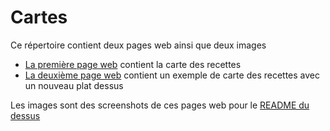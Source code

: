 # Cartes

Ce répertoire contient deux pages web ainsi que deux images

- [La première page web](https://juliengiraud.github.io/Projet-Informatique-L3/Cartes/Carte_normale.html) contient la carte des recettes
- [La deuxième page web](https://juliengiraud.github.io/Projet-Informatique-L3/Cartes/Carte_avec_un_nouveau_plat.html) contient un exemple de carte des recettes avec un nouveau plat dessus

Les images sont des screenshots de ces pages web pour le [README du dessus](../README.md)

